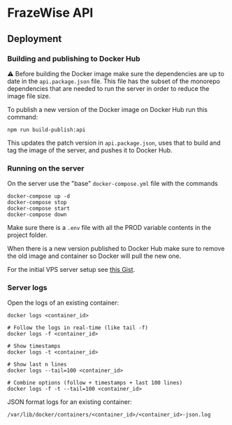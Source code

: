 # FrazeWise API

## Deployment

### Building and publishing to Docker Hub

⚠️ Before building the Docker image make sure the dependencies are up to date in the `api.package.json` file.
This file has the subset of the monorepo dependencies that are needed to run the server in order to reduce the image file size.

To publish a new version of the Docker image on Docker Hub run this command:

```shell
npm run build-publish:api
```

This updates the patch version in `api.package.json`, uses that to build and tag the image of the server, and pushes it to Docker Hub.

### Running on the server

On the server use the "base" `docker-compose.yml` file with the commands

```shell
docker-compose up -d
docker-compose stop
docker-compose start
docker-compose down
```

Make sure there is a `.env` file with all the PROD variable contents in the project folder.

When there is a new version published to Docker Hub make sure to remove the old image and container so Docker will pull the new one.

For the initial VPS server setup see [this Gist](https://gist.github.com/KinPeter/5728e4f07348be7353e1298d5f264118).

### Server logs

Open the logs of an existing container:

```shell
docker logs <container_id>

# Follow the logs in real-time (like tail -f)
docker logs -f <container_id>

# Show timestamps
docker logs -t <container_id>

# Show last n lines
docker logs --tail=100 <container_id>

# Combine options (follow + timestamps + last 100 lines)
docker logs -f -t --tail=100 <container_id>
```

JSON format logs for an existing container:

```shell
/var/lib/docker/containers/<container_id>/<container_id>-json.log
```
